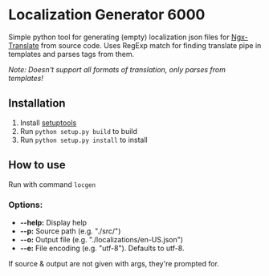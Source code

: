 # Localization Generator 6000
Simple python tool for generating (empty) localization json files for [Ngx-Translate](https://github.com/ngx-translate/core) from source code.
Uses RegExp match for finding translate pipe in templates and parses tags from them.

_Note: Doesn't support all formats of translation, only parses from templates!_

## Installation
1. Install [setuptools](https://pypi.python.org/pypi/setuptools)
2. Run ```python setup.py build``` to build
3. Run ```python setup.py install``` to install

## How to use
Run with command ```locgen```

### Options:
* __--help:__ Display help
* __--p:__ Source path (e.g. "./src/")
* __--o:__ Output file (e.g. "./localizations/en-US.json")
* __--e:__ File encoding (e.g. "utf-8"). Defaults to utf-8.

If source & output are not given with args, they're prompted for.

